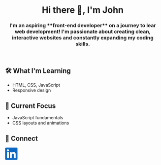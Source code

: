 <h1 align="center">Hi there 👋, I'm John</h1>
<h3 align="center">I'm an aspiring **front-end developer** on a journey to lear web development! I'm passionate about creating clean, interactive websites and constantly expanding my coding skills.</h3>

<br />

## 🛠️ What I'm Learning
- HTML, CSS, JavaScript
- Responsive design

## 🚀 Current Focus
- JavaScript fundamentals
- CSS layouts and animations

## 🤝 Connect
<p align="left">
  <a href="mailto:jm.trinidad199@gmail.com">
    
  </a>
  
  <a href="https://www.linkedin.com/in/john-michael-trinidad-8b689a303/" target="_blank" alt="LinkedIn">
    <img src="/images/icons/linkedin.svg" alt="LinkedIn-Icon" height="40">
  </a> 
</p>
